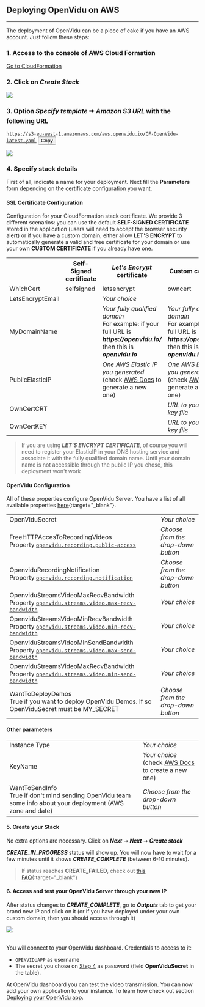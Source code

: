<h2 id="section-title">Deploying OpenVidu on AWS</h2>
<hr>

The deployment of OpenVidu can be a piece of cake if you have an AWS account. Just follow these steps:

### 1. Access to the console of AWS Cloud Formation

  <p><a href="https://console.aws.amazon.com/cloudformation" class="btn btn-xs btn-primary" title="Developing OpenVidu" target="_blank">Go to CloudFormation<span class="icon icon-circle-arrow-right"></span></a></p>

### 2. Click on _Create Stack_

  <p>
    <img class="img-responsive deploy-img" style="max-height: 400px" src="/img/docs/deployment/CF_newstack.png">
  </p>

### 3. Option _Specify template_ 🠚 _Amazon S3 URL_ with the following URL

  <code id="code-2">https://s3-eu-west-1.amazonaws.com/aws.openvidu.io/CF-OpenVidu-latest.yaml</code>
  <button id="btn-copy-2" class="btn-xs btn-primary btn-copy-code hidden-xs" data-toggle="tooltip" data-placement="button"
                                title="Copy to Clipboard">Copy</button>

  <p>
    <img class="img-responsive deploy-img" src="/img/docs/deployment/CF_url.png">
  </p>

### 4. Specify stack details

First of all, indicate a name for your deployment. Next fill the **Parameters** form depending on the certificate configuration you want.

#### SSL Certificate Configuration

Configuration for your CloudFormation stack certificate. We provide 3 different scenarios: you can use the default **SELF-SIGNED CERTIFICATE** stored in the application (users will need to accept the browser security alert) or if you have a custom domain, either allow **LET'S ENCRYPT** to automatically generate a valid and free certificate for your domain or use your own **CUSTOM CERTIFICATE** if you already have one.

<div style="text-align: center" class="table-responsive">
  <table class="deploy-fields-table color-table">
    <tr>
      <th></th>
      <th>Self-Signed certificate</th>
      <th><em>Let's Encrypt</em> certificate</th>
      <th>Custom certificate</th>
    </tr>
    <tr>
      <td class="first-col">WhichCert</td>
      <td>selfsigned</td>
      <td>letsencrypt</td>
      <td>owncert</td>
    </tr>
    <tr>
      <td class="first-col">LetsEncryptEmail</td>
      <td></td>
      <td><em>Your choice</em></td>
      <td><em></em></td>
    </tr>
    <tr>
      <td class="first-col">MyDomainName</td>
      <td></td>
      <td><em>Your fully qualified domain</em></br><span class="field-comment">For example: if your full URL is <em><strong>https://openvidu.io/</strong></em>  then this is <em><strong>openvidu.io</strong></em></span></td>
      <td><em>Your fully qualified domain</em></br><span class="field-comment">For example: if your full URL is <em><strong>https://openvidu.io/</strong></em>  then this is <em><strong>openvidu.io</strong></em></span></td>
    </tr>
    <tr>
      <td class="first-col">PublicElasticIP</td>
      <td></td>
      <td><em>One AWS Elastic IP you generated</em></br><span class="field-comment">(check <a href="http://docs.aws.amazon.com/AWSEC2/latest/UserGuide/elastic-ip-addresses-eip.html#using-instance-addressing-eips-allocating" target="_blank">AWS Docs</a> to generate a new one)</span></td>
      <td><em>One AWS Elastic IP you generated</em></br><span class="field-comment">(check <a href="http://docs.aws.amazon.com/AWSEC2/latest/UserGuide/elastic-ip-addresses-eip.html#using-instance-addressing-eips-allocating" target="_blank">AWS Docs</a> to generate a new one)</span></td>
    </tr>
    <tr>
      <td class="first-col">OwnCertCRT</td>
      <td></td>
      <td></td>
      <td><em>URL to your public key file</em></td>
    </tr>
    <tr>
      <td class="first-col">OwnCertKEY</td>
      <td></td>
      <td></td>
      <td><em>URL to your private key file</em></td>
    </tr>
  </table>
</div>

> If you are using ***LET'S ENCRYPT CERTIFICATE***, of course you will need to register your ElasticIP in your DNS hosting service and associate it with the fully qualified domain name. Until your domain name is not accessible through the public IP you chose, this deployment won't work

#### OpenVidu Configuration

All of these properties configure OpenVidu Server. You have a list of all available properties [here](/docs/reference-docs/openvidu-server-params){:target="_blank"}.

<div style="text-align: center" class="table-responsive">
  <table class="deploy-fields-table color-table-gray">
    <tr>
      <td class="first-col">OpenViduSecret</td>
      <td><em>Your choice</em></td>
    </tr>
    <tr>
      <td class="first-col">FreeHTTPAccesToRecordingVideos<br><span class="field-comment">Property <a href="/docs/reference-docs/openvidu-server-params" target="_blank"><code>openvidu.recording.public-access</code></a><span></td>
      <td><em>Choose from the drop-down button</em></td>
    </tr>
    <tr>
      <td class="first-col">OpenviduRecordingNotification<br><span class="field-comment">Property <a href="/docs/reference-docs/openvidu-server-params" target="_blank"><code>openvidu.recording.notification</code></a><span></td>
      <td><em>Choose from the drop-down button</em></td>
    </tr>
    <tr>
      <td class="first-col">OpenviduStreamsVideoMaxRecvBandwidth<br><span class="field-comment">Property <a href="/docs/reference-docs/openvidu-server-params" target="_blank"><code>openvidu.streams.video.max-recv-bandwidth</code></a><span></td>
      <td><em>Your choice</em></td>
    </tr>
      <tr>
      <td class="first-col">OpenviduStreamsVideoMinRecvBandwidth<br><span class="field-comment">Property <a href="/docs/reference-docs/openvidu-server-params/#configuration-parameters-for-openvidu-server" target="_blank"><code>openvidu.streams.video.min-recv-bandwidth</code></a><span></td>
      <td><em>Your choice</em></td>
    </tr>
      <tr>
      <td class="first-col">OpenviduStreamsVideoMinSendBandwidth<br><span class="field-comment">Property <a href="/docs/reference-docs/openvidu-server-params/#configuration-parameters-for-openvidu-server" target="_blank"><code>openvidu.streams.video.max-send-bandwidth</code></a><span></td>
      <td><em>Your choice</em></td>
    </tr>
      <tr>
      <td class="first-col">OpenviduStreamsVideoMaxRecvBandwidth<br><span class="field-comment">Property <a href="/docs/reference-docs/openvidu-server-params/#configuration-parameters-for-openvidu-server" target="_blank"><code>openvidu.streams.video.min-send-bandwidth</code></a><span></td>
      <td><em>Your choice</em></td>
    </tr>
    <tr>
      <td class="first-col">WantToDeployDemos<br><span class="field-comment">True if you want to deploy OpenVidu Demos. If so OpenViduSecret must be MY_SECRET<span></td>
      <td><em>Choose from the drop-down button</em></td>
    </tr>
  </table>
</div>

#### Other parameters

<div style="text-align: center" class="table-responsive">
  <table class="deploy-fields-table color-table-gray">
    <tr>
      <td class="first-col">Instance Type</td>
      <td><em>Your choice</em></td>
    </tr>
    <tr>
      <td class="first-col">KeyName</td>
      <td><em>Your choice</em></br><span class="field-comment">(check <a href="http://docs.aws.amazon.com/AWSEC2/latest/UserGuide/ec2-key-pairs.html" target="_blank">AWS Docs</a> to create a new one)</span></td>
    </tr>
    <tr>
      <td class="first-col">WantToSendInfo<br><span class="field-comment">True if don't mind sending OpenVidu team some info about your deployment (AWS zone and date)<span></td>
      <td><em>Choose from the drop-down button</em></td>
    </tr>
  </table>
</div>

#### 5. Create your Stack

No extra options are necessary. Click on  **_Next_** ➞ **_Next_** ➞ **_Create stack_**

**_CREATE_IN_PROGRESS_** status will show up. You will now have to wait for a few minutes until it shows **_CREATE_COMPLETE_** (between 6-10 minutes).

> If status reaches **CREATE_FAILED**, check out [this FAQ](/docs/troubleshooting/#13-deploying-openvidu-in-aws-is-failing){:target="_blank"}

#### 6. Access and test your OpenVidu Server through your new IP

After status changes to **_CREATE_COMPLETE_**, go to **_Outputs_** tab to get your brand new IP and click on it (or if you have deployed under your own custom domain, then you should access through it)

  <p>
    <img class="img-responsive deploy-img" src="/img/docs/deployment/CF_output.png">
  </p>

<br>
You will connect to your OpenVidu dashboard. Credentials to access to it:

- `OPENVIDUAPP` as username
- The secret you chose on [Step 4](#openvidu-configuration) as password (field **OpenViduSecret** in the table).

At OpenVidu dashboard you can test the video transmission. You can now add your own application to your instance. To learn how check out section [Deploying your OpenVidu app](/docs/deployment/deploying-app/).

<br>

<script src="/js/copy-btn.js"></script>